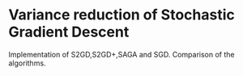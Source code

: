 # Variance reduction of Stochastic Gradient Descent
Implementation of S2GD,S2GD+,SAGA and SGD. Comparison of the algorithms. 
